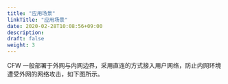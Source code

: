 ```yaml
---
title: "应用场景"
linkTitle: "应用场景"
date: 2020-02-28T10:08:56+09:00
description:
draft: false
weight: 3
---
```


CFW 一般部署于外网与内网边界，采用直连的方式接入用户网络，防止内网环境遭受外网的网络攻击，如下图所示。


